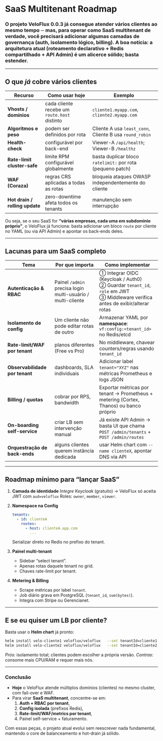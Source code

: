 # SaaS Multitenant Roadmap

### O projeto **VeloFlux 0.0.3** já consegue atender **vários clientes ao mesmo tempo** ─ mas, para operar como **SaaS multitenant** de verdade, você precisará adicionar algumas camadas de governança (auth, isolamento lógico, billing). A boa notícia: a arquitetura atual (roteamento declarativo + Redis compartilhado + API Admin) é um alicerce sólido; basta estender.

---

## O que *já* cobre vários clientes

| Recurso                        | Como usar hoje                               | Exemplo                                                    |
| ------------------------------ | -------------------------------------------- | ---------------------------------------------------------- |
| **Vhosts / domínios**          | cada cliente recebe um `route.host` distinto | `cliente1.myapp.com`, `cliente2.myapp.com`                 |
| **Algoritmos e peso**          | podem ser definidos por rota                 | Cliente A usa `least_conn`, Cliente B usa `round_robin`    |
| **Health-check**               | configurável por back-end                    | Viewer-A `/api/health`; Viewer-B `/healthz`                |
| **Rate-limit cluster-safe**    | limite RPM configurável globalmente          | basta duplicar bloco `ratelimit:` por rota (pequeno patch) |
| **WAF (Coraza)**               | regras CRS aplicadas a todas as rotas        | bloqueia ataques OWASP independentemente do cliente        |
| **Hot drain / rolling update** | zero-downtime afeta todos os tenants         | manutenção sem interrupção                                 |

Ou seja, se o seu SaaS for **“várias empresas, cada uma em subdomínio próprio”**, o VeloFlux já funciona: basta adicionar um bloco `route` por cliente no YAML (ou via API Admin) e apontar os back-ends deles.

---

## Lacunas para um SaaS completo

| Tema                           | Por que importa                                             | Como implementar                                                                                                                    |
| ------------------------------ | ----------------------------------------------------------- | ----------------------------------------------------------------------------------------------------------------------------------- |
| **Autenticação & RBAC**        | Painel `/admin` precisa login multi-usuário / multi-cliente | ① Integrar OIDC (Keycloak / Auth0) <br>② Guardar `tenant_id`, `role` em JWT <br>③ Middleware verifica antes de exibir/alterar rotas |
| **Isolamento de config**       | Um cliente não pode editar rotas de outro                   | Armazenar YAML por **namespace**:<br>`vf:config:<tenant_id>` no Redis/etcd                                                          |
| **Rate-limit/WAF por tenant**  | planos diferentes (Free vs Pro)                             | No middleware, chavear counters/regras usando `tenant_id`                                                                           |
| **Observabilidade por tenant** | dashboards, SLA individuais                                 | Adicionar label `tenant="XYZ"` nas métricas Prometheus e logs JSON                                                                  |
| **Billing / quotas**           | cobrar por RPS, bandwidth                                   | Exportar métricas por tenant → Prometheus + metering (Cortex, Thanos) ou banco próprio                                              |
| **On-boarding self-service**   | criar LB sem intervenção manual                             | Já existe API Admin → basta UI que chama `POST /admin/tenants` + `POST /admin/routes`                                               |
| **Orquestração de back-ends**  | alguns clientes querem instância dedicada                   | usar Helm chart com `--name clienteX`, apontar DNS via API                                                                          |

---

## Roadmap mínimo para “lançar SaaS”

1. **Camada de identidade**
   *Integre Keycloak* (gratuito) → VeloFlux só aceita JWT com `aud=veloflux`
   Roles: `owner`, `member`, `viewer`.

2. **Namespace na Config**

   ```yaml
   tenants:
     - id: clienteA
       routes:
         - host: clienteA.app.com
           ...
   ```

   Serializar direto no Redis no prefixo do tenant.

3. **Painel multi-tenant**

   * Sidebar “select tenant”.
   * Apenas rotas daquele tenant no grid.
   * Chaves rate-limit por tenant.

4. **Metering & Billing**

   * Scrape métricas por label `tenant`.
   * Job diário grava em PostgreSQL (`tenant_id`, `sum(bytes)`).
   * Integra com Stripe ou Gerencianet.

---

## E se eu quiser **um LB por cliente**?

Basta usar o **Helm chart** já pronto:

```bash
helm install velo-cliente1 veloflux/veloflux   --set tenantId=cliente1 --set redis.auth.password=****
helm install velo-cliente2 veloflux/veloflux   --set tenantId=cliente2
```

*Prós*: isolamento total; clientes podem escolher a própria versão.
*Contras*: consome mais CPU/RAM e requer mais nós.

---

### Conclusão

* **Hoje** o VeloFlux atende múltiplos domínios (clientes) no mesmo cluster, com fail-over e WAF.
* Para virar **SaaS multitenant**, concentre-se em:
  1. **Auth + RBAC por tenant**,
  2. **Config isolada** (prefixos Redis),
  3. **Rate-limit/WAF/metrics por tenant**, 
  4. Painel self-service + faturamento.

Com essas peças, o projeto atual evolui sem reescrever nada fundamental, mantendo o core de balanceamento e hot-drain já sólido.

